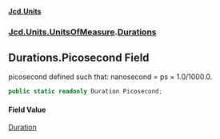 #### [Jcd.Units](index 'index')
### [Jcd.Units.UnitsOfMeasure](Jcd.Units.UnitsOfMeasure 'Jcd.Units.UnitsOfMeasure').[Durations](Durations 'Jcd.Units.UnitsOfMeasure.Durations')

## Durations.Picosecond Field

picosecond defined such that: nanosecond = ps × 1.0/1000.0.

```csharp
public static readonly Duration Picosecond;
```

#### Field Value
[Duration](Duration 'Jcd.Units.UnitTypes.Duration')